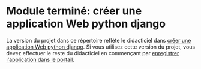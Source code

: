 # <a name="completed-module-create-a-python-django-web-app"></a>Module terminé: créer une application Web python django

La version du projet dans ce répertoire reflète le didacticiel dans [créer une application Web python django](https://docs.microsoft.com/graph/training/python-tutorial?tutorial-step=1). Si vous utilisez cette version du projet, vous devez effectuer le reste du didacticiel en commençant par [enregistrer l'application dans le portail](https://docs.microsoft.com/graph/training/python-tutorial?tutorial-step=2).